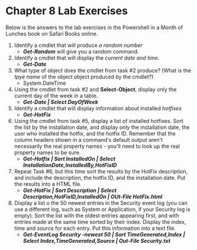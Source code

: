 # Chapter 8 Lab Exercises

Below is the answers to the lab exercises in the Powershell in a Month of Lunches book on Safari Books online.

1. Identify a cmdlet that will produce *a random number*
    - ***Get-Random*** will give you a random command.
2. Identify a cmdlet that will display the *current date and time*.
    - ***Get-Date***
3. What type of object does the cmdlet from task #2 produce? (What is the *tpye name* of the object object produced by the cmdlet?)
    - System.DateTime
4. Using the cmdlet from task #2 and **Select-Object**, display only the current day of the week in a table.
    - ***Get-Date | Select DayOfWeek***
5. Identify a cmdlet that will display information about installed *hotfixes*
    - ***Get-HotFix***
6. Using the cmdlet from task #5, display a list of installed hotfixes. Sort the list by the installation date, and display only the installation date, the user who installed the hotfix, and the hotfix ID. Remember that the column headers shown in a command's default output aren't necessarily the real property names - you'll need to look up the real property names to be sure.
    - ***Get-Hotfix | Sort InstalledOn | Select InstallationDate,InstalledBy,HotFixID***
7. Repeat Task #6, but this time sort the results by the HotFix description, and include the description, the hotfix ID, and the installation date. Put the results into a HTML file.
    - ***Get-HotFix | Sort Description | Select Description,HotFixID,InstalledOn | OUt-File HotFix.html***
8. Display a list o the 50 newest entries in the Security event log (you can use a different log, such as System or Application, if your Security log is empty). Sort the list with the oldest entries appearing first, and with entries made at the same time sorted by their index. Display the index, time and source for each entry. Put this information into a text file. 
    - ***Get-EventLog Security -newest 50 | Sort TimeGenerated,Index | Select Index,TimeGenerated,Source | Out-File Security.txt***